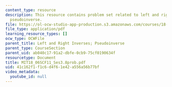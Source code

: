 ```yaml
---
content_type: resource
description: This resource contains problem set related to left and right inverses;
  pseudoinverse.
file: https://ol-ocw-studio-app-production.s3.amazonaws.com/courses/18-06sc-linear-algebra-fall-2011/41c162f1f1c6d4f61e42a556a56b77bf_MIT18_06SCF11_Ses3.8prob.pdf
file_type: application/pdf
learning_resource_types: []
ocw_type: OCWFile
parent_title: Left and Right Inverses; Pseudoinverse
parent_type: CourseSection
parent_uid: ab040c17-91a2-dbfe-0cb9-75cf0190634f
resourcetype: Document
title: MIT18_06SCF11_Ses3.8prob.pdf
uid: 41c162f1-f1c6-d4f6-1e42-a556a56b77bf
video_metadata:
  youtube_id: null
---
```

